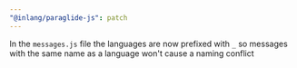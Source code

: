 ```yaml
---
"@inlang/paraglide-js": patch
---
```


In the `messages.js` file the languages are now prefixed with `_` so messages with the same name as a language won't cause a naming conflict
